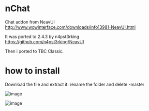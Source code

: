 # nChat
Chat addon from NeavUI
http://www.wowinterface.com/downloads/info13981-NeavUI.html

It was ported to 2.4.3 by n4pst3rking
https://github.com/n4pst3rking/NeavUI

Then i ported to TBC Classic.


# how to install
Download the file and extract it. rename the folder and delete -master

![image](https://user-images.githubusercontent.com/85767653/124334635-ff9dac00-db97-11eb-95d8-bf61b4b2aaa1.png)

![image](https://user-images.githubusercontent.com/85767653/124334668-1d6b1100-db98-11eb-9963-2bd04a245f1f.png)
